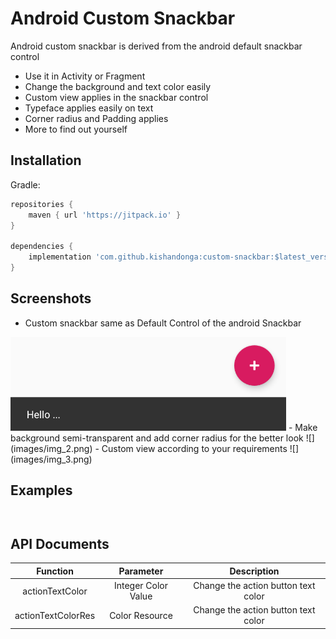 # Android Custom Snackbar

Android custom snackbar is derived from the android default snackbar control  
- Use it in Activity or Fragment
- Change the background and text color easily
- Custom view applies in the snackbar control
- Typeface applies easily on text
- Corner radius and Padding applies
- More to find out yourself

## Installation
Gradle:

```groovy
repositories {
    maven { url 'https://jitpack.io' }
}

dependencies {
    implementation 'com.github.kishandonga:custom-snackbar:$latest_version'
}
```

## Screenshots

- Custom snackbar same as Default Control of the android Snackbar
<img width="441" height="150" src="images/img_1.png"/>
- Make background semi-transparent and add corner radius for the better look
![](images/img_2.png)
- Custom view according to your requirements
![](images/img_3.png)

## Examples

```kotlin
```

```java
```

## API Documents

|Function             |Parameter            |Description          |
|:-------------------:|:-------------------:|:-------------------:|
|actionTextColor      | Integer Color Value | Change the action button text color
|actionTextColorRes   | Color Resource      | Change the action button text color
